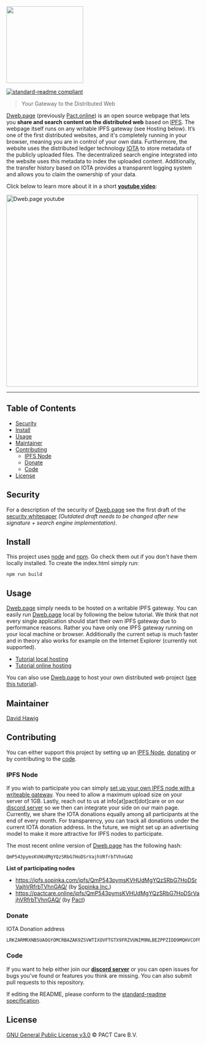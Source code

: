 <img src="https://pact.online/dist/img/dweb_whitebackground.png" width="200">

[![standard-readme compliant](https://img.shields.io/badge/readme%20style-standard-brightgreen.svg?style=flat-square)](https://github.com/RichardLitt/standard-readme)

> Your Gateway to the Distributed Web

[Dweb.page](https://dweb.page) (previously [Pact.online](http://www.pact.online)) is an open source webpage that lets you **share and search content on the distributed web** based on [IPFS](https://ipfs.io/). The webpage itself runs on any writable IPFS gateway (see Hosting below). It’s one of the first distributed websites, and it's completely running in your browser, meaning you are in control of your own data. Furthermore, the website uses the distributed ledger technology [IOTA](https://www.iota.org/) to store metadata of the publicly uploaded files. The decentralized search engine integrated into the website uses this metadata to index the uploaded content. Additionally, the transfer history based on IOTA provides a transparent logging system and allows you to claim the ownership of your data.

Click below to learn more about it in a short **[youtube video](https://www.youtube.com/watch?v=vVZP-mfy6QE&t)**:

<a href="https://www.youtube.com/watch?v=vVZP-mfy6QE&t"><img src="https://pact.online/dist/img/dwebyoutube.png" width="500px" alt="Dweb.page youtube"></a>

---

## Table of Contents

- [Security](#security)
- [Install](#install)
- [Usage](#usage)
- [Maintainer](#maintainer)
- [Contributing](#contributing)
  - [IPFS Node](#ipfs-node)
  - [Donate](#donate)
  - [Code](#code)
- [License](#license)

## Security
For a description of the security of [Dweb.page](https://dweb.page) see the first draft of the [security whitepaper](https://github.com/PACTCare/Pact.online/blob/master/Pact%20Secuirty%20Whitepaper_V0.11.pdf)
*(Outdated draft needs to be changed after new signature + search engine implementation)*.

## Install

This project uses [node](http://nodejs.org) and [npm](https://npmjs.com). Go check them out if you don't have them locally installed.
To create the index.html simply run:
```
npm run build
```

## Usage

[Dweb.page](https://dweb.page) simply needs to be hosted on a writable IPFS gateway. You can easily run [Dweb.page](https://dweb.page) local by following the below tutorial. We think that not every single application should start their own IPFS gateway due to performance reasons. Rather you have only one IPFS gateway running on your local machine or browser. Additionally the current setup is much faster and in theory also works for example on the Internet Explorer (currently not supported).

* [Tutorial local hosting](https://blog.florence.chat/tutorial-how-to-host-your-own-file-transfer-service-on-your-pc-22698c9d6362)
* [Tutorial online hosting](https://blog.florence.chat/tutorial-host-your-own-ipfs-node-and-help-the-next-generation-of-web-2860eb59e45e)

You can also use [Dweb.page](https://dweb.page) to host your own distributed web project ([see this tutorial](https://blog.florence.chat/tutorial-how-to-create-your-own-distributed-website-in-just-a-few-seconds-5100ccf068bc)).

## Maintainer

[David Hawig](https://github.com/Noc2)

## Contributing
You can either support this project by setting up an [IPFS Node](#ipfs-node), [donating](#donate) or by contributing to the [code](#code).

### IPFS Node
If you wish to participate you can simply [set up your own IPFS node with a writeable gateway](https://blog.florence.chat/tutorial-host-your-own-ipfs-node-and-help-the-next-generation-of-web-2860eb59e45e). You need to allow a maximum upload size on your server of 1GB. Lastly, reach out to us at info[at]pact[dot]care or on our [discord server](https://discord.gg/VMj7PFN) so we then can integrate your side on our main page. Currently, we share the IOTA donations equally among all participants at the end of every month. For transparency, you can track all donations under the current IOTA donation address. In the future, we might set up an advertising model to make it more attractive for IPFS nodes to participate.

The most recent online version of [Dweb.page](https://dweb.page) has the following hash:
```
QmP543pymsKVHUdMgYQzSRbG7HoDSrVajhVRfrbTVhnGAQ
```
**List of participating nodes**
* https://ipfs.sopinka.com/ipfs/QmP543pymsKVHUdMgYQzSRbG7HoDSrVajhVRfrbTVhnGAQ/ (by [Sopinka Inc.](https://sopinka.com/))
* https://pactcare.online/ipfs/QmP543pymsKVHUdMgYQzSRbG7HoDSrVajhVRfrbTVhnGAQ/ (by [Pact](https://pact.care/))

### Donate

IOTA Donation address
```
LRKZARMRXNBSUAOGYOMCRBAZAK9ZSVWTIXOVFTGTX9FRZVUNIM9NLBEZPPZIDD9MQHVCOFNELKGVCIYVWQGRWYZU9X
```

### Code
If you want to help either join our **[discord server](https://discord.gg/VMj7PFN)** or you can open issues for bugs you've found or features you think are missing. You can also submit pull requests to this repository.

If editing the README, please conform to the [standard-readme specification](https://github.com/RichardLitt/standard-readme).

## License
[GNU General Public License v3.0](https://github.com/PACTCare/Dweb.page/blob/master/LICENSE) © PACT Care B.V.
